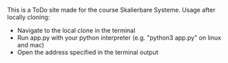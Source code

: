 This is a ToDo site made for the course Skalierbare Systeme.
Usage after locally cloning:
* Navigate to the local clone in the terminal
* Run app.py with your python interpreter (e.g. "python3 app.py" on linux and mac)
* Open the address specified in the terminal output
